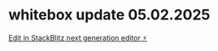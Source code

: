 # whitebox update 05.02.2025

[Edit in StackBlitz next generation editor ⚡️](https://stackblitz.com/~/github.com/domumdigital/whitebox)